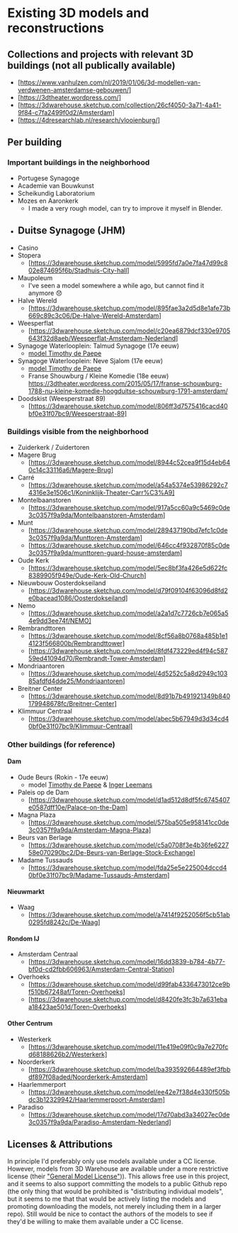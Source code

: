 # Existing 3D models and reconstructions

## Collections and projects with relevant 3D buildings (not all publically available)

- [https://www.vanhulzen.com/nl/2019/01/06/3d-modellen-van-verdwenen-amsterdamse-gebouwen/]
- [https://3dtheater.wordpress.com/]
- [https://3dwarehouse.sketchup.com/collection/26cf4050-3a71-4a41-9f84-c7fa2499f0d2/Amsterdam]
- [https://4dresearchlab.nl/research/vlooienburg/]

## Per building

### Important buildings in the neighborhood

- Portugese Synagoge
- Academie van Bouwkunst
- Scheikundig Laboratorium
- Mozes en Aaronkerk
  - I made a very rough model, can try to improve it myself in Blender.
- Duitse Synagoge (JHM)
  - 
- Casino
- Stopera
  - [https://3dwarehouse.sketchup.com/model/5995fd7a0e7fa47d99c802e874695f6b/Stadhuis-City-hall]
- Maupoleum
  - I've seen a model somewhere a while ago, but cannot find it anymore 😞
- Halve Wereld
  - [https://3dwarehouse.sketchup.com/model/895fae3a2d5d8e1afe73b669c89c3c06/De-Halve-Wereld-Amsterdam]
- Weesperflat
  - [https://3dwarehouse.sketchup.com/model/c20ea6879dcf330e9705643f32d8aeb/Weesperflat-Amsterdam-Nederland]
- Synagoge Waterlooplein: Talmud Synagoge (17e eeuw)
  - [model Timothy de Paepe](https://3dtheater.wordpress.com/2015/01/31/work-in-progress-hypothetische-reconstructie-van-de-talmud-torah-synagoge-amsterdam-1639-1675/)
- Synagoge Waterlooplein: Neve Sjalom (17e eeuw)
  - [model Timothy de Paepe](https://3dtheater.wordpress.com/2015/05/20/synagoge-neve-sjalom-amsterdam-1612-1639/)
  - Franse Shouwburg / Kleine Komedie (18e eeuw) https://3dtheater.wordpress.com/2015/05/17/franse-schouwburg-1788-nu-kleine-komedie-hoogduitse-schouwburg-1791-amsterdam/
- Doodskist (Weesperstraat 89)
  - [https://3dwarehouse.sketchup.com/model/806ff3d7575416cacd40bf0e31f07bc9/Weesperstraat-89]

### Buildings visible from the neighborhood
- Zuiderkerk / Zuidertoren
- Magere Brug
  - [https://3dwarehouse.sketchup.com/model/8944c52cea9f15d4eb640c14c33116a6/Magere-Brug]
- Carré
  - [https://3dwarehouse.sketchup.com/model/a54a5374e53986292c74316e3e1506c1/Koninklijk-Theater-Carr%C3%A9]
- Montelbaanstoren
  - [https://3dwarehouse.sketchup.com/model/917a5cc60a9c5469c0de3c0357f9a9da/Montelbaanstoren-Amsterdam]
- Munt
  - [https://3dwarehouse.sketchup.com/model/289437190bd7efc1c0de3c0357f9a9da/Munttoren-Amsterdam]
  - [https://3dwarehouse.sketchup.com/model/646cc4f932870f85c0de3c0357f9a9da/munttoren-guard-house-amsterdam]
- Oude Kerk
  - [https://3dwarehouse.sketchup.com/model/5ec8bf3fa426e5d622fc8389905f949e/Oude-Kerk-Old-Church]
- Nieuwbouw Oosterdokseiland
  - [https://3dwarehouse.sketchup.com/model/d79f09104f63096d8fd2e0bacead1086/Oosterdokseiland]
- Nemo
  - [https://3dwarehouse.sketchup.com/model/a2a1d7c7726cb7e065a54e9dd3ee74f/NEMO]
- Rembrandttoren
  - [https://3dwarehouse.sketchup.com/model/8cf56a8b0768a485b1e14123f566800b/Rembrandttower]
  - [https://3dwarehouse.sketchup.com/model/8fdf473229ed4f94c58759ed41094d70/Rembrandt-Tower-Amsterdam]
- Mondriaantoren
  - [https://3dwarehouse.sketchup.com/model/4d5252c5a8d2949c10385afdfd4dde25/Mondriaantoren]
- Breitner Center
  - [https://3dwarehouse.sketchup.com/model/8d91b7b491921349b840179948678fc/Breitner-Center]
- Klimmuur Centraal
  - [https://3dwarehouse.sketchup.com/model/abec5b67949d3d34cd40bf0e31f07bc9/Klimmuur-Centraal]

### Other buildings (for reference)

#### Dam
- Oude Beurs (Rokin - 17e eeuw)
  - model [Timothy de Paepe](https://3dtheater.wordpress.com/de-amsterdamse-beurs-the-amsterdam-stock-exchange-1611-1837/) & [Inger Leemans](https://ingerleemans.wordpress.com/emotional-economies/)
- Paleis op de Dam
  - [https://3dwarehouse.sketchup.com/model/d1ad512d8df5fc6745407e0587dff10e/Palace-on-the-Dam]
- Magna Plaza
  - [https://3dwarehouse.sketchup.com/model/575ba505e958141cc0de3c0357f9a9da/Amsterdam-Magna-Plaza]
- Beurs van Berlage
  - [https://3dwarehouse.sketchup.com/model/c5a0708f3e4b36fe622758e070290bc2/De-Beurs-van-Berlage-Stock-Exchange]
- Madame Tussauds
  - [https://3dwarehouse.sketchup.com/model/fda25e5e225004dccd40bf0e31f07bc9/Madame-Tussauds-Amsterdam]

#### Nieuwmarkt
- Waag
  - [https://3dwarehouse.sketchup.com/model/a7414f9252056f5cb51ab0295fd8242c/De-Waag]

#### Rondom IJ
- Amsterdam Centraal
  - [https://3dwarehouse.sketchup.com/model/16dd3839-b784-4b77-bf0d-cd2fbb606963/Amsterdam-Central-Station]
- Overhoeks
  - [https://3dwarehouse.sketchup.com/model/d99fab4336473012ce9bf510b67248af/Toren-Overhoeks]
  - [https://3dwarehouse.sketchup.com/model/d8420fe3fc3b7a631ebaa18423ae501d/Toren-Overhoeks]

#### Other Centrum
- Westerkerk
  - [https://3dwarehouse.sketchup.com/model/11e419e09f0c9a7e270fcd68188626b2/Westerkerk]
- Noorderkerk
  - [https://3dwarehouse.sketchup.com/model/ba393592664489ef3fbbdf897f08aded/Noorderkerk-Amsterdam]
- Haarlemmerport
  - [https://3dwarehouse.sketchup.com/model/ee42e7f38d4e330f505bdc3b12329942/Haarlemmerpoort-Amsterdam]
- Paradiso
  - [https://3dwarehouse.sketchup.com/model/17d70abd3a34027ec0de3c0357f9a9da/Paradiso-Amsterdam-Nederland]

## Licenses & Attributions

In principle I'd preferably only use models available under a CC license. However, models from 3D Warehouse are available under a more restrictive license (their ["General Model License"](https://3dwarehouse.sketchup.com/tos/))). This allows free use in this project, and it seems to also support committing the models to a public Github repo (the only thing that would be prohibited is "distributing individual models", but it seems to me that that would be actively listing the models and promoting downloading the models, not merely including them in a larger repo). Still would be nice to contact the authors of the models to see if they'd be willing to make them available under a CC license.

